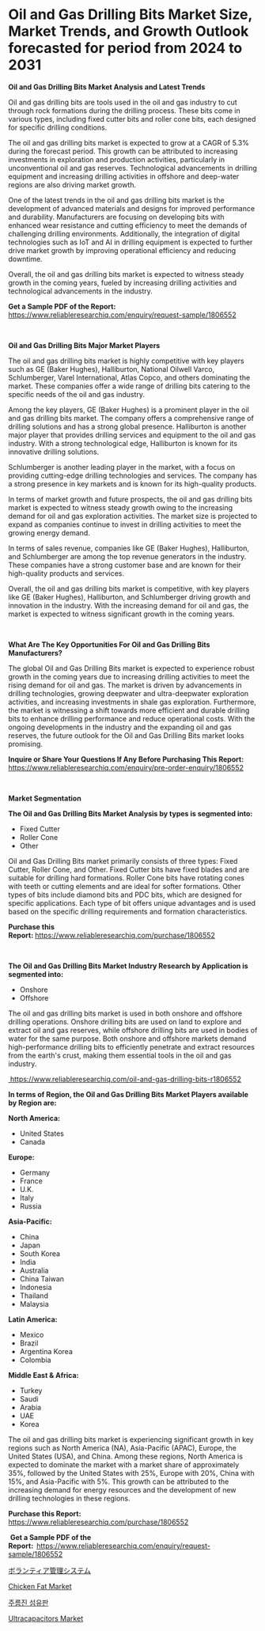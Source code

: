 <p><h1>Oil and Gas Drilling Bits Market Size, Market Trends, and Growth Outlook forecasted for period from 2024 to 2031</h1></p><p><strong>Oil and Gas Drilling Bits Market Analysis and Latest Trends</strong></p>
<p><p>Oil and gas drilling bits are tools used in the oil and gas industry to cut through rock formations during the drilling process. These bits come in various types, including fixed cutter bits and roller cone bits, each designed for specific drilling conditions.</p><p>The oil and gas drilling bits market is expected to grow at a CAGR of 5.3% during the forecast period. This growth can be attributed to increasing investments in exploration and production activities, particularly in unconventional oil and gas reserves. Technological advancements in drilling equipment and increasing drilling activities in offshore and deep-water regions are also driving market growth.</p><p>One of the latest trends in the oil and gas drilling bits market is the development of advanced materials and designs for improved performance and durability. Manufacturers are focusing on developing bits with enhanced wear resistance and cutting efficiency to meet the demands of challenging drilling environments. Additionally, the integration of digital technologies such as IoT and AI in drilling equipment is expected to further drive market growth by improving operational efficiency and reducing downtime.</p><p>Overall, the oil and gas drilling bits market is expected to witness steady growth in the coming years, fueled by increasing drilling activities and technological advancements in the industry.</p></p>
<p><strong>Get a Sample PDF of the Report:&nbsp;</strong> <a href="https://www.reliableresearchiq.com/enquiry/request-sample/1806552">https://www.reliableresearchiq.com/enquiry/request-sample/1806552</a></p>
<p>&nbsp;</p>
<p><strong>Oil and Gas Drilling Bits Major Market Players</strong></p>
<p><p>The oil and gas drilling bits market is highly competitive with key players such as GE (Baker Hughes), Halliburton, National Oilwell Varco, Schlumberger, Varel International, Atlas Copco, and others dominating the market. These companies offer a wide range of drilling bits catering to the specific needs of the oil and gas industry.</p><p>Among the key players, GE (Baker Hughes) is a prominent player in the oil and gas drilling bits market. The company offers a comprehensive range of drilling solutions and has a strong global presence. Halliburton is another major player that provides drilling services and equipment to the oil and gas industry. With a strong technological edge, Halliburton is known for its innovative drilling solutions.</p><p>Schlumberger is another leading player in the market, with a focus on providing cutting-edge drilling technologies and services. The company has a strong presence in key markets and is known for its high-quality products.</p><p>In terms of market growth and future prospects, the oil and gas drilling bits market is expected to witness steady growth owing to the increasing demand for oil and gas exploration activities. The market size is projected to expand as companies continue to invest in drilling activities to meet the growing energy demand.</p><p>In terms of sales revenue, companies like GE (Baker Hughes), Halliburton, and Schlumberger are among the top revenue generators in the industry. These companies have a strong customer base and are known for their high-quality products and services.</p><p>Overall, the oil and gas drilling bits market is competitive, with key players like GE (Baker Hughes), Halliburton, and Schlumberger driving growth and innovation in the industry. With the increasing demand for oil and gas, the market is expected to witness significant growth in the coming years.</p></p>
<p>&nbsp;</p>
<p><strong>What Are The Key Opportunities For Oil and Gas Drilling Bits Manufacturers?</strong></p>
<p><p>The global Oil and Gas Drilling Bits market is expected to experience robust growth in the coming years due to increasing drilling activities to meet the rising demand for oil and gas. The market is driven by advancements in drilling technologies, growing deepwater and ultra-deepwater exploration activities, and increasing investments in shale gas exploration. Furthermore, the market is witnessing a shift towards more efficient and durable drilling bits to enhance drilling performance and reduce operational costs. With the ongoing developments in the industry and the expanding oil and gas reserves, the future outlook for the Oil and Gas Drilling Bits market looks promising.</p></p>
<p><strong>Inquire or Share Your Questions If Any Before Purchasing This Report:</strong> <a href="https://www.reliableresearchiq.com/enquiry/pre-order-enquiry/1806552">https://www.reliableresearchiq.com/enquiry/pre-order-enquiry/1806552</a></p>
<p>&nbsp;</p>
<p><strong>Market Segmentation</strong></p>
<p><strong>The Oil and Gas Drilling Bits Market Analysis by types is segmented into:</strong></p>
<p><ul><li>Fixed Cutter</li><li>Roller Cone</li><li>Other</li></ul></p>
<p><p>Oil and Gas Drilling Bits market primarily consists of three types: Fixed Cutter, Roller Cone, and Other. Fixed Cutter bits have fixed blades and are suitable for drilling hard formations. Roller Cone bits have rotating cones with teeth or cutting elements and are ideal for softer formations. Other types of bits include diamond bits and PDC bits, which are designed for specific applications. Each type of bit offers unique advantages and is used based on the specific drilling requirements and formation characteristics.</p></p>
<p><strong>Purchase this Report:&nbsp;</strong><a href="https://www.reliableresearchiq.com/purchase/1806552">https://www.reliableresearchiq.com/purchase/1806552</a></p>
<p>&nbsp;</p>
<p><strong>The Oil and Gas Drilling Bits Market Industry Research by Application is segmented into:</strong></p>
<p><ul><li>Onshore</li><li>Offshore</li></ul></p>
<p><p>The oil and gas drilling bits market is used in both onshore and offshore drilling operations. Onshore drilling bits are used on land to explore and extract oil and gas reserves, while offshore drilling bits are used in bodies of water for the same purpose. Both onshore and offshore markets demand high-performance drilling bits to efficiently penetrate and extract resources from the earth's crust, making them essential tools in the oil and gas industry.</p></p>
<p><a href="https://www.reliableresearchiq.com/oil-and-gas-drilling-bits-r1806552">&nbsp;https://www.reliableresearchiq.com/oil-and-gas-drilling-bits-r1806552</a></p>
<p><strong>In terms of Region, the Oil and Gas Drilling Bits Market Players available by Region are:</strong></p>
<p>
    <p> <strong> North America: </strong>
        <ul>
            <li>United States</li>
            <li>Canada</li>
        </ul>
        </p> 
    <p> <strong> Europe: </strong>
        <ul>
            <li>Germany</li>
            <li>France</li>
            <li>U.K.</li>
            <li>Italy</li>
            <li>Russia</li>
        </ul>
        </p> 
    <p> <strong> Asia-Pacific: </strong>
        <ul>
            <li>China</li>
            <li>Japan</li>
            <li>South Korea</li>
            <li>India</li>
            <li>Australia</li>
            <li>China Taiwan</li>
            <li>Indonesia</li>
            <li>Thailand</li>
            <li>Malaysia</li>
        </ul>
        </p> 
    <p> <strong> Latin America: </strong>
        <ul>
            <li>Mexico</li>
            <li>Brazil</li>
            <li>Argentina Korea</li>
            <li>Colombia</li>
        </ul>
        </p> 
    <p> <strong> Middle East & Africa: </strong>
        <ul>
            <li>Turkey</li>
            <li>Saudi</li>
            <li>Arabia</li>
            <li>UAE</li>
            <li>Korea</li>
        </ul>
    </p>
    </p>
<p><p>The oil and gas drilling bits market is experiencing significant growth in key regions such as North America (NA), Asia-Pacific (APAC), Europe, the United States (USA), and China. Among these regions, North America is expected to dominate the market with a market share of approximately 35%, followed by the United States with 25%, Europe with 20%, China with 15%, and Asia-Pacific with 5%. This growth can be attributed to the increasing demand for energy resources and the development of new drilling technologies in these regions.</p></p>
<p><strong>Purchase this Report: </strong><a href="https://www.reliableresearchiq.com/purchase/1806552">https://www.reliableresearchiq.com/purchase/1806552</a></p>
<p>&nbsp;<strong>Get a Sample PDF of the Report:&nbsp;&nbsp;</strong><a href="https://www.reliableresearchiq.com/enquiry/request-sample/1806552">https://www.reliableresearchiq.com/enquiry/request-sample/1806552</a></p>
<p><strong></strong></p>
<p><p><a href="https://github.com/mohamedbakry57/Market-Research-Report-List-5/blob/main/600341537493.md">ボランティア管理システム</a></p><p><a href="https://github.com/brittnycachero596/Market-Research-Report-List-1/blob/main/chicken-fat-market.md">Chicken Fat Market</a></p><p><a href="https://github.com/laholand/Market-Research-Report-List-5/blob/main/627026748087.md">주름진 섬유판</a></p><p><a href="https://issuu.com/reportprime-2/docs/ultracapacitors-market-size-2030.pptx">Ultracapacitors Market</a></p></p>